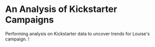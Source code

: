 # An Analysis of Kickstarter Campaigns
Performing analysis on Kickstarter data to uncover trends for Louise's campaign.
! [](images/Outcomes_based_on_Launch_Date.png)
